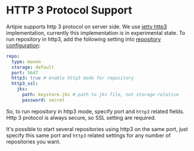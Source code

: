 # HTTP 3 Protocol Support

Artipie supports http 3 protocol on server side. We use [jetty http3](https://webtide.com/jetty-http-3-support/) 
implementation, currently this implementation is in experimental state. To run repository in http3, add 
the following setting into [repository configuration](./Configuration-Repository):

```yaml
repo:
  type: maven
  storage: default
  port: 5647
  http3: true # enable http3 mode for repository
  http3_ssl:
    jks:
      path: keystore.jks # path to jks file, not storage relative
      password: secret
```

So, to run repository in http3 mode, specify port and `http3` related fields. Http 3 protocol is always secure, so 
SSL setting are required. 

It's possible to start several repositories using http3 on the same port, just specify this same port and `http3` 
related settings for any number of repositories you want.